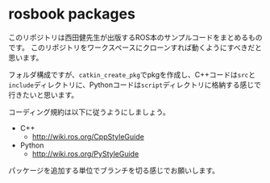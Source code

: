 # rosbook packages

このリポジトリは西田健先生が出版するROS本のサンプルコードをまとめるものです。
このリポジトリをワークスペースにクローンすれば動くようにすべきだと思います。

フォルダ構成ですが、`catkin_create_pkg`でpkgを作成し、C++コードは`src`と`include`ディレクトリに、Pythonコードは`script`ディレクトリに格納する感じで行きたいと思います。

コーディング規約は以下に従うようにしましょう。
- C++
  * http://wiki.ros.org/CppStyleGuide
- Python
  * http://wiki.ros.org/PyStyleGuide
  
パッケージを追加する単位でブランチを切る感じでお願いします。
